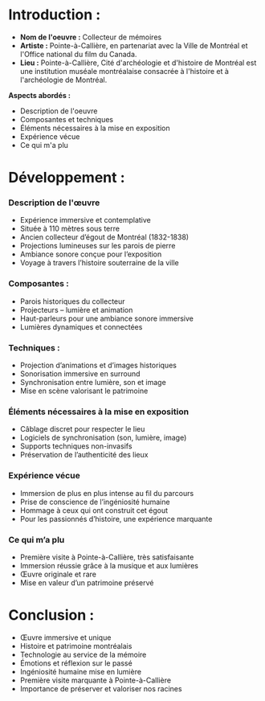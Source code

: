 # Introduction :
 - **Nom de l'oeuvre :** Collecteur de mémoires
 - **Artiste :** Pointe-à-Callière, en partenariat avec la Ville de Montréal et l'Office national du film du Canada.
 - **Lieu :** Pointe-à-Callière, Cité d'archéologie et d'histoire de Montréal est une institution muséale montréalaise consacrée à l'histoire et à l'archéologie de Montréal. 

 **Aspects abordés :**
   - Description de l'oeuvre
   - Composantes et techniques
   - Éléments nécessaires à la mise en exposition
   - Expérience vécue
   - Ce qui m'a plu
 
# Développement :
  ### Description de l'œuvre
  - Expérience immersive et contemplative
  - Située à 110 mètres sous terre
  - Ancien collecteur d’égout de Montréal (1832-1838)
  - Projections lumineuses sur les parois de pierre
  - Ambiance sonore conçue pour l’exposition
  - Voyage à travers l’histoire souterraine de la ville
    
  ### Composantes :
  - Parois historiques du collecteur
  - Projecteurs – lumière et animation
  - Haut-parleurs pour une ambiance sonore immersive
  - Lumières dynamiques et connectées
  
  ### Techniques :
  - Projection d’animations et d’images historiques
  - Sonorisation immersive en surround
  - Synchronisation entre lumière, son et image
  - Mise en scène valorisant le patrimoine
  
  ### Éléments nécessaires à la mise en exposition
  - Câblage discret pour respecter le lieu
  - Logiciels de synchronisation (son, lumière, image)
  - Supports techniques non-invasifs
  - Préservation de l’authenticité des lieux
  
  ### Expérience vécue
  - Immersion de plus en plus intense au fil du parcours
  - Prise de conscience de l’ingéniosité humaine
  - Hommage à ceux qui ont construit cet égout
  - Pour les passionnés d’histoire, une expérience marquante
  
  ### Ce qui m’a plu
  - Première visite à Pointe-à-Callière, très satisfaisante
  - Immersion réussie grâce à la musique et aux lumières
  - Œuvre originale et rare
  - Mise en valeur d’un patrimoine préservé

# Conclusion :

- Œuvre immersive et unique
- Histoire et patrimoine montréalais
- Technologie au service de la mémoire
- Émotions et réflexion sur le passé
- Ingéniosité humaine mise en lumière
- Première visite marquante à Pointe-à-Callière
- Importance de préserver et valoriser nos racines
